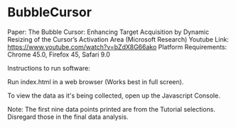 # BubbleCursor
Paper: The Bubble Cursor: Enhancing Target Acquisition by Dynamic Resizing of the Cursor’s Activation Area (Microsoft Research)
Youtube Link: https://www.youtube.com/watch?v=bZdX8G66ako
Platform Requirements: Chrome 45.0, Firefox 45, Safari 9.0

Instructions to run software:

Run index.html in a web browser (Works best in full screen).

To view the data as it's being collected, open up the Javascript Console. 

Note: The first nine data points printed are from the Tutorial selections. Disregard those in the final data analysis.
